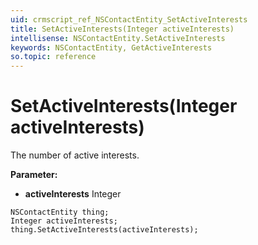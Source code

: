 ```yaml
---
uid: crmscript_ref_NSContactEntity_SetActiveInterests
title: SetActiveInterests(Integer activeInterests)
intellisense: NSContactEntity.SetActiveInterests
keywords: NSContactEntity, GetActiveInterests
so.topic: reference
---
```


# SetActiveInterests(Integer activeInterests)

The number of active interests.

**Parameter:** 
 - **activeInterests** Integer

```crmscript
NSContactEntity thing;
Integer activeInterests;
thing.SetActiveInterests(activeInterests);
```


